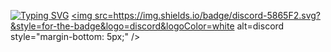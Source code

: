 [![Typing SVG](https://readme-typing-svg.herokuapp.com?color=%232CB34D&lines=Hi%2C+I%E2%80%99m+Ayn+%F0%9F%8C%B5;Join+me+on+Orange+discord+server+%3A+discord.gg%2Forange)](https://git.io/typing-svg)
<a href="https://discord.gg/orange" target="_blank">
<img src=https://img.shields.io/badge/discord-5865F2.svg?&style=for-the-badge&logo=discord&logoColor=white alt=discord style="margin-bottom: 5px;" />
</a>
